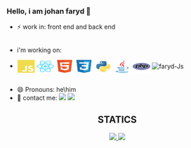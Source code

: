 ### Hello, i am johan faryd 👋

- ⚡ work in: front end and back end

##
- i'm working on: 

 - <img align="center" alt="faryd-Js" height="30" width="40" src="https://raw.githubusercontent.com/devicons/devicon/master/icons/javascript/javascript-plain.svg">   <img align="center" alt="faryd-React" height="30" width="40" src="https://raw.githubusercontent.com/devicons/devicon/master/icons/react/react-original.svg"> 
 <img align="center" alt="faryd-HTML" height="30" width="40" src="https://raw.githubusercontent.com/devicons/devicon/master/icons/html5/html5-original.svg">   <img align="center" alt="faryd-CSS" height="30" width="40" src="https://raw.githubusercontent.com/devicons/devicon/master/icons/css3/css3-original.svg"> 
   <img align="center" alt="faryd-Python" height="30" width="40" src="https://raw.githubusercontent.com/devicons/devicon/master/icons/python/python-original.svg">  <img align="center" alt="faryd-Python" height="30" width="40" src="https://raw.githubusercontent.com/devicons/devicon/master/icons/java/java-original.svg"> <img align="center" alt="faryd-Python" height="30" width="40" src="https://raw.githubusercontent.com/devicons/devicon/master/icons/php/php-original.svg">
   <img align="center" alt="faryd-Js" height="30" width="40" src="https://raw.githubusercontent.com/devicons/devicon/master/icons/golang/golang.svg">
##

- 😄 Pronouns: he\him
- 📇 contact me:  <a href="https://instagram.com/faryd_18_08" target="_blank"><img src="https://img.shields.io/badge/-Instagram-%23E4405F?style=for-the-badge&logo=instagram&logoColor=white" target="_blank"></a>  <a href = "mailto:bellenfaryd18@gmail.com"><img src="https://img.shields.io/badge/-Gmail-%23333?style=for-the-badge&logo=gmail&logoColor=white" target="_blank"></a>
##

<div align="center">
<h2 text-aling="center"> STATICS </h2>
  <a href="https://github.com/faryd1808">
  <img height="180em" src="https://github-readme-stats.vercel.app/api?username=faryd1808&show_icons=true&theme=merko&include_all_commits=true&count_private=true"/>
  <img height="180em" src="https://github-readme-stats.vercel.app/api/top-langs/?username=faryd1808&layout=compact&langs_count=7&theme=merko"/>
</div>
